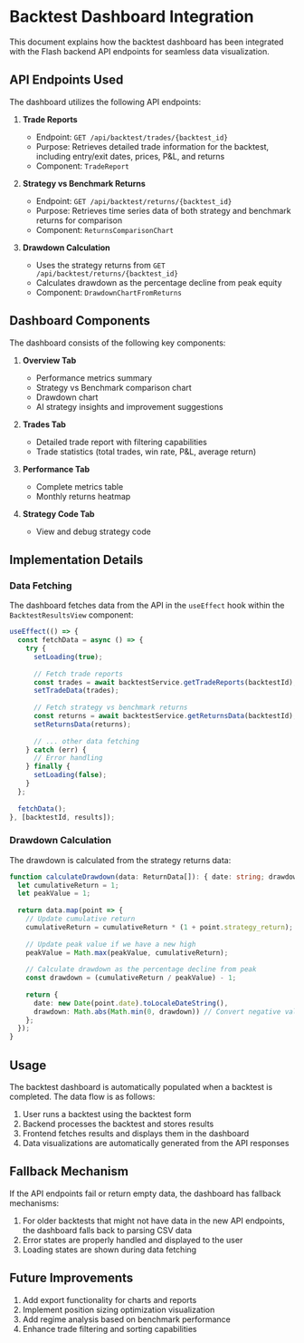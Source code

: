 # Backtest Dashboard Integration

This document explains how the backtest dashboard has been integrated with the Flash backend API endpoints for seamless data visualization.

## API Endpoints Used

The dashboard utilizes the following API endpoints:

1. **Trade Reports**
   - Endpoint: `GET /api/backtest/trades/{backtest_id}`
   - Purpose: Retrieves detailed trade information for the backtest, including entry/exit dates, prices, P&L, and returns
   - Component: `TradeReport`

2. **Strategy vs Benchmark Returns**
   - Endpoint: `GET /api/backtest/returns/{backtest_id}`
   - Purpose: Retrieves time series data of both strategy and benchmark returns for comparison
   - Component: `ReturnsComparisonChart`

3. **Drawdown Calculation**
   - Uses the strategy returns from `GET /api/backtest/returns/{backtest_id}`
   - Calculates drawdown as the percentage decline from peak equity
   - Component: `DrawdownChartFromReturns`

## Dashboard Components

The dashboard consists of the following key components:

1. **Overview Tab**
   - Performance metrics summary
   - Strategy vs Benchmark comparison chart
   - Drawdown chart
   - AI strategy insights and improvement suggestions

2. **Trades Tab**
   - Detailed trade report with filtering capabilities
   - Trade statistics (total trades, win rate, P&L, average return)

3. **Performance Tab**
   - Complete metrics table
   - Monthly returns heatmap

4. **Strategy Code Tab**
   - View and debug strategy code

## Implementation Details

### Data Fetching

The dashboard fetches data from the API in the `useEffect` hook within the `BacktestResultsView` component:

```typescript
useEffect(() => {
  const fetchData = async () => {
    try {
      setLoading(true);
      
      // Fetch trade reports
      const trades = await backtestService.getTradeReports(backtestId);
      setTradeData(trades);
      
      // Fetch strategy vs benchmark returns
      const returns = await backtestService.getReturnsData(backtestId);
      setReturnsData(returns);
      
      // ... other data fetching
    } catch (err) {
      // Error handling
    } finally {
      setLoading(false);
    }
  };
  
  fetchData();
}, [backtestId, results]);
```

### Drawdown Calculation

The drawdown is calculated from the strategy returns data:

```typescript
function calculateDrawdown(data: ReturnData[]): { date: string; drawdown: number }[] {
  let cumulativeReturn = 1;
  let peakValue = 1;
  
  return data.map(point => {
    // Update cumulative return
    cumulativeReturn = cumulativeReturn * (1 + point.strategy_return);
    
    // Update peak value if we have a new high
    peakValue = Math.max(peakValue, cumulativeReturn);
    
    // Calculate drawdown as the percentage decline from peak
    const drawdown = (cumulativeReturn / peakValue) - 1;
    
    return {
      date: new Date(point.date).toLocaleDateString(),
      drawdown: Math.abs(Math.min(0, drawdown)) // Convert negative values to positive
    };
  });
}
```

## Usage

The backtest dashboard is automatically populated when a backtest is completed. The data flow is as follows:

1. User runs a backtest using the backtest form
2. Backend processes the backtest and stores results
3. Frontend fetches results and displays them in the dashboard
4. Data visualizations are automatically generated from the API responses

## Fallback Mechanism

If the API endpoints fail or return empty data, the dashboard has fallback mechanisms:

1. For older backtests that might not have data in the new API endpoints, the dashboard falls back to parsing CSV data
2. Error states are properly handled and displayed to the user
3. Loading states are shown during data fetching

## Future Improvements

1. Add export functionality for charts and reports
2. Implement position sizing optimization visualization
3. Add regime analysis based on benchmark performance
4. Enhance trade filtering and sorting capabilities 